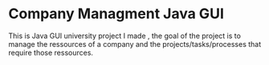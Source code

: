 # Company Managment Java GUI
 This is Java GUI university project I made , the goal of the project is to manage the ressources of a company and the projects/tasks/processes that require those ressources.
